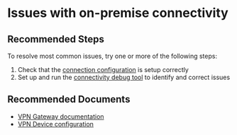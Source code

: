 <properties
    pageTitle="Issues with on-premise connectivity"
    description="Issues with on-premise connectivity"
    service="microsoft.network"
    resource="virtualnetworkgateways"
    authors="kasparks"
    ms.author="kasparks"
    displayOrder="13"
    selfHelpType="resource"
    supportTopicIds=""
    resourceTags=""
    productPesIds=""
    cloudEnvironments="MoonCake"
/>

# Issues with on-premise connectivity

## **Recommended Steps**

To resolve most common issues, try one or more of the following steps:

1. Check that the [connection configuration](data-blade:Microsoft_Azure_Network.ConnectionInfoBlade) is setup correctly
2. Set up and run the [connectivity debug tool](https://github.com/Azure/NetworkMonitoring/tree/master/AzureCT#azure-connectivity-toolkit-azurect) to identify and correct issues

## **Recommended Documents**

* [VPN Gateway documentation](https://docs.azure.cn/vpn-gateway/)<br>
* [VPN Device configuration](https://docs.azure.cn/vpn-gateway/vpn-gateway-about-vpn-devices/)
